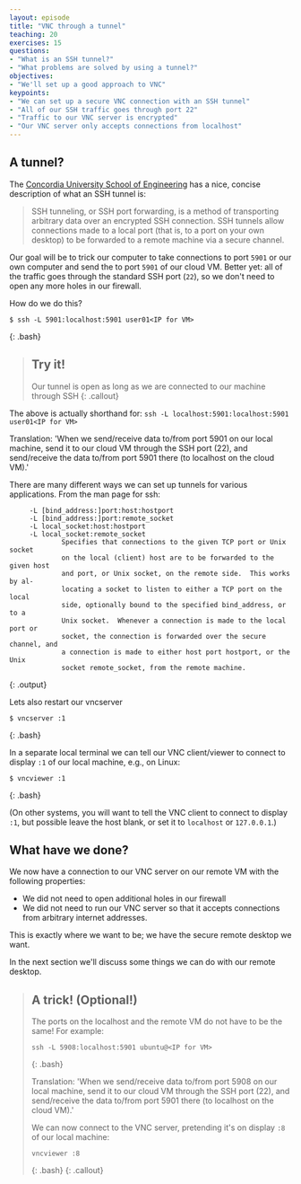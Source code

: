 ```yaml
---
layout: episode
title: "VNC through a tunnel"
teaching: 20
exercises: 15
questions:
- "What is an SSH tunnel?"
- "What problems are solved by using a tunnel?"
objectives:
- "We'll set up a good approach to VNC"
keypoints:
- "We can set up a secure VNC connection with an SSH tunnel"
- "All of our SSH traffic goes through port 22"
- "Traffic to our VNC server is encrypted"
- "Our VNC server only accepts connections from localhost"
---
```


## A tunnel?

The [Concordia University School of Engineering](https://www.concordia.ca/ginacody/aits/support/faq/ssh-tunnel.html) has a nice, concise description of
what an SSH tunnel is:

> SSH tunneling, or SSH port forwarding, is a method of transporting arbitrary data over an encrypted SSH connection. SSH tunnels allow connections made to a local port (that is, to a port on your own desktop) to be forwarded to a remote machine via a secure channel.

Our goal will be to trick our computer to take connections to port `5901` or our
own computer and send the to port `5901` of our cloud VM. Better yet: all of the traffic
goes through the standard SSH port (`22`), so we don't need to open any more
holes in our firewall.

How do we do this?

~~~
$ ssh -L 5901:localhost:5901 user01<IP for VM>
~~~
{: .bash}

> ## Try it!
>
> Our tunnel is open as long as we are connected to our machine through SSH
{: .callout}

The above is actually shorthand for: `ssh -L localhost:5901:localhost:5901 user01<IP for VM>`

Translation: 'When we send/receive data to/from port 5901 on our local machine, send it to our cloud VM through the SSH port (22), and send/receive the data to/from port 5901 there (to localhost on the cloud VM).'

There are many different ways we can set up tunnels for various applications.
From the man page for ssh:

~~~
     -L [bind_address:]port:host:hostport
     -L [bind_address:]port:remote_socket
     -L local_socket:host:hostport
     -L local_socket:remote_socket
             Specifies that connections to the given TCP port or Unix socket
             on the local (client) host are to be forwarded to the given host
             and port, or Unix socket, on the remote side.  This works by al‐
             locating a socket to listen to either a TCP port on the local
             side, optionally bound to the specified bind_address, or to a
             Unix socket.  Whenever a connection is made to the local port or
             socket, the connection is forwarded over the secure channel, and
             a connection is made to either host port hostport, or the Unix
             socket remote_socket, from the remote machine.

~~~
{: .output}

Lets also restart our vncserver 

~~~
$ vncserver :1
~~~
{: .bash}

In a separate local terminal we can tell our VNC client/viewer to connect to display `:1` of
our local machine, e.g., on Linux:

~~~
$ vncviewer :1
~~~
{: .bash}

(On other systems, you will want to tell the VNC client to connect to display `:1`,
but possible leave the host blank, or set it to `localhost` or `127.0.0.1`.)

## What have we done?

We now have a connection to our VNC server on our remote VM with the following
properties:

* We did not need to open additional holes in our firewall
* We did not need to run our VNC server so that it accepts connections
  from arbitrary internet addresses.

This is exactly where we want to be; we have the secure remote desktop we want.

In the next section we'll discuss some things we can do with our
remote desktop.

> ## A trick! (Optional!)
>
> The ports on the localhost and the remote VM do not have to be the same!
> For example:
>
> ~~~
> ssh -L 5908:localhost:5901 ubuntu@<IP for VM>
> ~~~
> {: .bash}
>
> Translation: 'When we send/receive data to/from port 5908 on our local machine, send it to our cloud VM through the SSH port (22), and send/receive the data to/from port 5901 there (to localhost on the cloud VM).'
>
> We can now connect to the VNC server, pretending it's on display `:8` of our local
machine:
>
> ~~~
> vncviewer :8
> ~~~
> {: .bash}
{: .callout}
